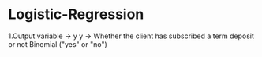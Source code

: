 # Logistic-Regression
1.Output variable -> y
y -> Whether the client has subscribed a term deposit or not 
Binomial ("yes" or "no")
